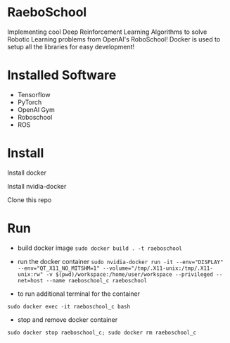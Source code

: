 # RaeboSchool

Implementing cool Deep Reinforcement Learning Algorithms to solve Robotic Learning problems from OpenAI's RoboSchool! Docker is used to setup all the libraries for easy development!

# Installed Software

- Tensorflow
- PyTorch
- OpenAI Gym
- Roboschool
- ROS

# Install

Install docker

Install nvidia-docker

Clone this repo

# Run

- build docker image
```sudo docker build . -t raeboschool ```

- run the docker container
```sudo nvidia-docker run -it --env="DISPLAY" --env="QT_X11_NO_MITSHM=1" --volume="/tmp/.X11-unix:/tmp/.X11-unix:rw" -v $(pwd)/workspace:/home/user/workspace --privileged --net=host --name raeboschool_c raeboschool```

- to run additional terminal for the container

```sudo docker exec -it raeboschool_c bash```

- stop and remove docker container

```sudo docker stop raeboschool_c; sudo docker rm raeboschool_c```
